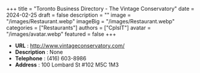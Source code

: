 +++
title = "Toronto Business Directory - The Vintage Conservatory"
date = 2024-02-25
draft = false
description = ""
image = "/images/Restaurant.webp"
imageBig = "/images/Restaurant.webp"
categories = ["Restaurants"]
authors = ["CplsIT"]
avatar = "/images/avatar.webp"
featured = false
+++


* **URL** :  http://www.vintageconservatory.com/
* **Description** : None
* **Telephone** : (416) 603-8986
* **Address** : 100 Lombard St #102 M5C 1M3